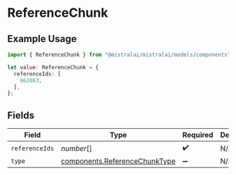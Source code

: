 # ReferenceChunk

## Example Usage

```typescript
import { ReferenceChunk } from "@mistralai/mistralai/models/components";

let value: ReferenceChunk = {
  referenceIds: [
    862063,
  ],
};
```

## Fields

| Field                                                                          | Type                                                                           | Required                                                                       | Description                                                                    |
| ------------------------------------------------------------------------------ | ------------------------------------------------------------------------------ | ------------------------------------------------------------------------------ | ------------------------------------------------------------------------------ |
| `referenceIds`                                                                 | *number*[]                                                                     | :heavy_check_mark:                                                             | N/A                                                                            |
| `type`                                                                         | [components.ReferenceChunkType](../../models/components/referencechunktype.md) | :heavy_minus_sign:                                                             | N/A                                                                            |
